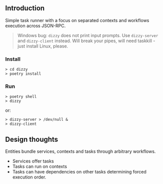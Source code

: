 ## Introduction

Simple task runner with a focus on separated contexts and workflows execution across JSON-RPC.

> Windows bug: `dizzy` does not print input prompts. Use `dizzy-server` and `dizzy-client` instead. Will break your pipes, will need taskkill - just install Linux, please.

### Install

    > cd dizzy 
    > poetry install
### Run

    > poetry shell
    > dizzy

or:

    > dizzy-server > /dev/null &
    > dizzy-client

## Design thoughts

Entities bundle services, contexts and tasks through arbitrary workflows.

- Services offer tasks
- Tasks can run on contexts
- Tasks can have dependencies on other tasks determining forced execution order.